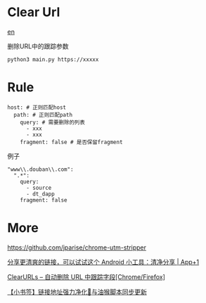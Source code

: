 # Clear Url

[en](./readme_en.md)

删除URL中的跟踪参数

`python3 main.py https://xxxxx`

# Rule

```
host: # 正则匹配host
  path: # 正则匹配path
    query: # 需要删除的列表
      - xxx
      - xxx
    fragment: false # 是否保留fragment
```

例子

```
"www\\.douban\\.com":
  ".*":
    query:
      - source
      - dt_dapp
    fragment: false
```

# More

https://github.com/jparise/chrome-utm-stripper

[分享更清爽的链接，可以试试这个 Android 小工具：清净分享 | App+1](https://sspai.com/post/45317)

[ClearURLs – 自动删除 URL 中跟踪字段[Chrome/Firefox]](https://www.appinn.com/clearurls-for-chrome-and-firefox/)

[【小书签】链接地址强力净化:sparkling_heart:与油猴脚本同步更新](https://meta.appinn.net/t/topic/3130)